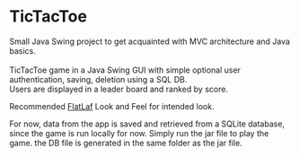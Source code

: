 # TicTacToe


Small Java Swing project to get acquainted with MVC architecture and Java basics.<br><br>
TicTacToe game in a Java Swing GUI with simple optional user authentication, saving, deletion using a SQL DB.<br>
Users are displayed in a leader board and ranked by score.
<br>

Recommended [FlatLaf](https://www.formdev.com/flatlaf/) Look and Feel for intended look.


For now, data from the app is saved and retrieved from a SQLite database, since the game is run locally for now.
Simply run the jar file to play the game. the DB file is generated in the same folder as the jar file.

